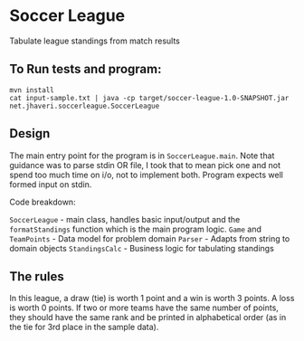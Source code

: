 # Soccer League
Tabulate league standings from match results

## To Run tests and program:
```
mvn install
cat input-sample.txt | java -cp target/soccer-league-1.0-SNAPSHOT.jar net.jhaveri.soccerleague.SoccerLeague
```

## Design 

The main entry point for the program is in `SoccerLeague.main`. Note that
guidance was to parse stdin OR file, I took that to mean pick one and not spend
too much time on i/o, not to implement both.  Program expects well formed input
on stdin.

Code breakdown:

`SoccerLeague` - main class, handles basic input/output and the `formatStandings` function which is the main program logic.
`Game` and `TeamPoints` - Data model for problem domain
`Parser` - Adapts from string to domain objects
`StandingsCalc` - Business logic for tabulating standings

## The rules

In this league, a draw (tie) is worth 1 point and a win is worth 3 points. A
loss is worth 0 points. If two or more teams have the same number of points,
they should have the same rank and be printed in alphabetical order (as in the
tie for 3rd place in the sample data).


